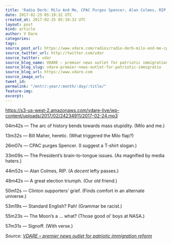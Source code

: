 ```yaml
---
title: 'Radio Derb: Milo And Me, CPAC Purges Spencer, Alan Colmes, RIP., Etc.'
date: 2017-02-25 05:10:32 UTC
created_at: 2017-02-25 05:10:32 UTC
layout: post
kind: article
author: V Dare
categories: 
tags: 
source_post_url: https://www.vdare.com/radios/radio-derb-milo-and-me-cpac-purges-spencer-alan-colmes-rip-etc
source_twitter_url: http://twitter.com/vdar
source_twitter: vdar
source_blog_name: VDARE – premier news outlet for patriotic immigration reform
source_blog_slug: vdare-premier-news-outlet-for-patriotic-immigratio
source_blog_url: https://www.vdare.com
source_image_url: 
tweet_id: 
permalink: "/mntr/:year/:month/:day/:title/"
feature-img: 
excerpt: 
---
```

<div class="pf-content"><a href="https://s3-us-west-2.amazonaws.com/vdare-live/wp-content/uploads/2017/02/24234911/2017-02-24.mp3">https://s3-us-west-2.amazonaws.com/vdare-live/wp-content/uploads/2017/02/24234911/2017-02-24.mp3</a>
<p>04m42s — The arc of history bends towards mass stupidity. (Milo and me.)</p>
<p>13m32s — Bill Maher, heretic. (What triggered the Milo flap?)</p>
<p>26m07s — CPAC purges Spencer. (I suggest a T-shirt slogan.)</p>
<p>33m09s — The President’s brain-to-tongue issues. (As magnified by media haters.)</p><div id="57966237cc52c74a5e1363c4" class="vdb_player vdb_57966237cc52c74a5e1363c456bcd17ce4b018167fea5539">    </div>
<p>44m52s — Alan Colmes, RIP. (A <em>decent</em> lefty passes.)</p>
<p>48m42s — A great election triumph. (Our old friend.)</p>
<p>50m12s — Clinton supporters’ grief. (Finds comfort in an alternate universe.)</p>
<p>53m19s — Standard English? Pah! (Grammar be racist.)</p>
<p>55m23s — The Moon’s a … what? (Those good ol’ boys at NASA.)</p>
<p>57m31s — Signoff. (With verse.)</p>
</div><div class="">
    <i>Source: <a href="https://www.vdare.com">VDARE – premier news outlet for patriotic immigration reform</a></i>
</div>
